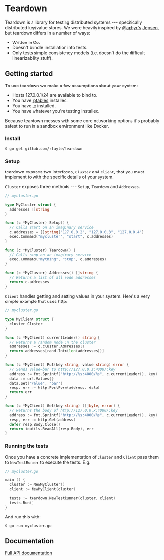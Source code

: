 # Teardown

Teardown is a library for testing distributed systems --- specifically distributed key/value stores. We were heavily inspired by [@aphyr's]() [Jepsen](), but teardown differs in a number of ways:

- Written in Go.
- Doesn't bundle installation into tests.
- Only tests simple consistency models (i.e. doesn't do the difficult linearizability stuff).

## Getting started

To use teardown we make a few assumptions about your system:

- Hosts 127.0.0.1/24 are available to bind to.
- You have [iptables]() installed.
- You have [tc]() installed.
- You have whatever you're testing installed.

Because teardown messes with some core networking options it's probably safest to run in a sandbox environment like Docker.

### Install

    $ go get github.com/rlayte/teardown

### Setup

teardown exposes two interfaces, `Cluster` and `Client`, that you must implement to with the specific details of your system.

`Cluster` exposes three methods --- `Setup`, `Teardown` and `Addresses`.

```go
// mycluster.go

type MyCluster struct {
  addresses []string
}

func (c *MyCluster) Setup() {
  // Calls start on an imaginary service
  c.addresses = []string{"127.0.0.2", "127.0.0.3", "127.0.0.4"}
  exec.Command("mycluster", "start", c.addresses)
}

func (c *MyCluster) Teardown() {
  // Calls stop on an imaginary service
  exec.Command("mything", "stop", c.addresses)
}

func (c *MyCluster) Addresses() []string {
  // Returns a list of all node addresses
  return c.addresses
}
```

`Client` handles getting and setting values in your system. Here's a very simple example that uses http:

```go
// mycluster.go

type MyClient struct {
  cluster Cluster
}

func (c *MyClient) currentLeader() string {
  // Returns a random node in the cluster
  addresses := c.cluster.Addresses()
  return addresses[rand.Intn(len(addresses))]
}

func (c *MyClient) Put(key string, value string) error {
  // Sends value=bar to http://127.0.0.z:4000/:key
  address := fmt.Sprintf("http://%s:4000/%s", c.currentLeader(), key)
  data := url.Values{}
  data.Set("value", "bar")
  resp, err := http.PostForm(address, data)
  return err
}

func (c *MyClient) Get(key string) ([]byte, error) {
  // Returns the body of http://127.0.0.x:4000/:key
  address := fmt.Sprintf("http://%s:4000/%s", c.currentLeader(), key)
  resp, err := http.Get(address) 
  defer resp.Body.Close()
  return ioutils.ReadAll(resp.Body), err
}
```

### Running the tests

Once you have a concrete implementation of `Cluster` and `Client` pass them to `NewTestRunner` to execute the tests. E.g.

```go
// mycluster.go

main () {
  cluster := NewMyCluster()
  client := NewMyClient(cluster)

  tests := teardown.NewTestRunner(cluster, client)
  tests.Run()
}
```

And run this with:

    $ go run mycluster.go

## Documentation

[Full API documentation]()
